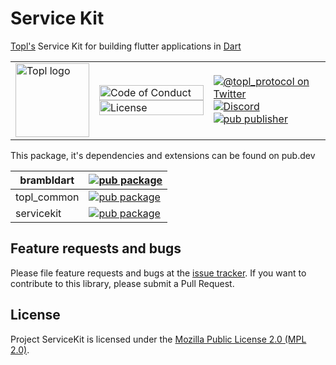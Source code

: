 # Service Kit

[Topl's][topl] Service Kit for building flutter applications in [Dart][dart]

<table>
  <tr>
    <td>
      <img width="118px" alt="Topl logo" src="https://avatars.githubusercontent.com/u/26033322?s=200&v=4" />
    </td>
    <td valign="middle">
      <a href="https://github.com/Topl/BramblDart/blob/main/.github/CODE_OF_CONDUCT.md"><img width="100%" alt="Code of Conduct" src="https://img.shields.io/badge/code-of%20conduct-green.svg"></a>
      <a href="https://opensource.org/licenses/MPL-2.0"><img width="100%"  alt="License" src="https://img.shields.io/badge/License-MPL%202.0-brightgreen.svg"></a>
    </td>
    <!-- <td>
      <a href=https://github.com/Topl/BramblDart/actions/workflows/ci.yml><img alt="Github build status" src="https://github.com/Topl/BramblDart/actions/workflows/ci.yml/badge.svg?branch=dev"></a>
      <a href=https://codecov.io/gh/Topl/bip-topl><img alt="bip-topl code coverage" src="https://codecov.io/gh/Topl/BramblDart/branch/main/graph/badge.svg"></a>
    </td> -->
    <td>
      <a href="https://twitter.com/topl_protocol"><img alt="@topl_protocol on Twitter" src="https://img.shields.io/twitter/url?style=social&url=https%3A%2F%2Ftwitter.com%2Ftopl_protocol"></a>
      <br>
      <!-- <a href=[stackexchange-url]><img alt="stackoverflow" src="https://img.shields.io/badge/bip--topl-stackexchange-brightgreen"></a>
      <br> -->
      <a href=https://discord.gg/Gp7fFq6Wck><img alt="Discord" src="https://img.shields.io/discord/690586882400190624.svg?label=&logo=discord&logoColor=ffffff&color=7389D8&labelColor=6A7EC2"></a>
      <br>
      <a href=https://pub.dev/publishers/topl.me> <img alt="pub publisher" src="https://img.shields.io/pub/publisher/brambldart"></a>    
      </td>
  </tr>
</table>

[dart]: https://www.dartlang.org
[topl]: topl.co

This package, it's dependencies and extensions can be found on pub.dev

| brambldart  | [![pub package](https://img.shields.io/pub/v/brambldart?label=brambldart&color=blue)](https://pub.dev/packages/brambldart)        |
| ----------- | --------------------------------------------------------------------------------------------------------------------------------- |
| topl_common | [![pub package](https://img.shields.io/pub/v/topl_common.svg?label=topl_common&color=blue)](https://pub.dev/packages/topl_common) |
| servicekit  | [![pub package](https://img.shields.io/pub/v/servicekit.svg?label=topl_common&color=blue)](https://pub.dev/packages/servicekit)   |



## Feature requests and bugs

Please file feature requests and bugs at the [issue tracker][tracker].
If you want to contribute to this library, please submit a Pull Request.

[tracker]: https://github.com/Topl/dart_service_kit/issues

License
-------
Project ServiceKit is licensed under the
[Mozilla Public License 2.0 (MPL 2.0)](https://opensource.org/licenses/MPL-2.0).